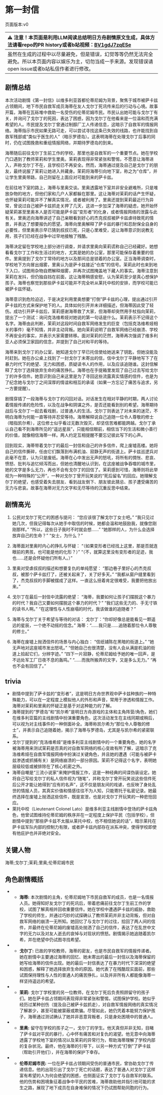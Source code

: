 # 第一封信
页面版本:v0
 

| :warning: 注意！本页面是利用LLM阅读总结明日方舟剧情原文生成，具体方法请看repo的PR history或者b站视频：[BV1gdJ7zqESe](https://www.bilibili.com/video/BV1gdJ7zqESe/)         |
|:----------------------------|
| 虽然在生成的过程中以尽量避免，但是错误，幻觉等等仍然无法完全避免。所以本页面内容以娱乐为主，切勿当成一手来源。发现错误请open issue或者b站私信作者进行修改。|



## 剧情总结
本次活动剧情《第一封信》以维多利亚首都伦蒂尼姆为背景，聚焦于城市被萨卡兹占领期间，地下市民自救军成员海蒂在友人戈尔丁死讯传来后的行动与心境。故事开篇，海蒂在瓦砾堆中救助一名受伤的伦蒂尼姆市民。市民认出她可能与戈尔丁有关，并询问了戈尔丁的死因，表达了困惑，因为戈尔丁在他看来是一位温和而充满希望的人。市民提及戈尔丁曾通过制醇厂工人传递信息，这暗示了自救军的情报网络。海蒂指示市民如果无路可走，可以尝试寻找这条已失效的线路，也许能找到自救军残部或“类似于医生的人”（暗示罗德岛）。这表明海蒂在处理戈尔丁后事的同时，仍在试图挽救和重组情报网络，并期待罗德岛的到来。

海蒂随后前往戈尔丁生前工作的学校，那里也是自救军的一个重要节点。她在学校门口遇到了教师茉莉和学生里奥。茉莉表现得非常紧张和警惕，不愿意让海蒂进入，声称戈尔丁不在，且学校已不再安全。然而，海蒂通过提及自己是戈尔丁的朋友，最终说服了茉莉让她进入并藏身。茉莉将海蒂引向地下室，称之为“仓库”，并让学生里奥带路，自己则留在上面应对可能到来的萨卡兹。

在前往地下室的路上，海蒂与里奥交谈。里奥透露地下室并非安全避难所，只是堆放杂物的地方，但他们家和几户人家都躲在那里。这让海蒂对茉莉的话产生怀疑，也怀疑茉莉可能并不了解真实情况，或者被利用了。里奥还提到茉莉最近行为异常，曾说过自己被萨卡兹抓走关押了几天，这进一步加深了海蒂的疑虑，她开始怀疑茉莉甚至里奥本人是否可能是萨卡兹“变形者”的化身，或者情报网络的泄露与此有关。里奥还向海蒂讲述了自己亲眼看到好心的杰克叔叔被萨卡兹虐待致死的情景，并表达了想要报仇的愿望。海蒂向里奥解释了萨卡兹的暴行和忍耐保全自身的必要性，但里奥表示早已猜到叔叔已死，只是心里难受，这让海蒂意识到说教无用，孩子们已经在战争中过早地接触了残酷。

海蒂决定留在学校地上部分进行调查，并请求里奥向茉莉谎称自己已经藏好。她想看看戈尔丁工作和生活过的地方，尤其是她的办公室，那里可能保存着重要的信件。里奥提到了戈尔丁常待的地方以及那间总是锁着的办公室。正当海蒂调查时，学校地下方向冒出烟雾，里奥认为是萨卡兹接近“仓库”的信号。茉莉此时也来到地下入口，试图用杂物自燃解释烟雾，并再次试图掩盖地下藏人的事实。海蒂注意到茉莉在发抖，但仍独自挡在前面，这让海蒂稍感安慰，认为茉莉至少是真心想保护孩子。海蒂也察觉到那些萨卡兹可能并不完全听从莱托中校的安排，而学校可能已被萨卡兹怀疑。

海蒂意识到危险迫近，于是决定利用里奥想要“打倒”萨卡兹的心理，提出通过引开萨卡兹的方式来保护地下的人。具体如何引开并未详细描述，但海蒂因此受了轻伤。成功引开萨卡兹后，茉莉感谢海蒂救了大家，但海蒂却突然用手杖指向茉莉，提出了一个测试：询问克洛维希娅对她说的第一句话是什么。茉莉表示不记得这个名字。海蒂由此判断，茉莉对这段时间自救军网络发生的巨变（包括克洛维希娅相关的事件）毫不知情，并非主动背叛。她向茉莉说明了自救军网络已经崩溃、学校不再安全的事实，并表示大家需要转移。面对茉莉的茫然，海蒂再次强调了维多利亚人必须保卫家园的信念，并提到了自己对和平的等待。

海蒂来到戈尔丁的办公室，她知道戈尔丁早已托信使给她送来了钥匙，但她没能及时赶到。她在办公桌上找到了一封戈尔丁未寄出的信，信中戈尔丁平静地写下了在暴力时代下的绝望、无力和困惑，质疑读书人的作用，以及应该追随谁。这封信解释了戈尔丁选择放弃生命的痛苦挣扎。海蒂也在手提箱里发现了自己过去写给戈尔丁的许多信件。她意识到自己来这里是为了寻回这些流露真实情感的信件，也是为了纪念她与戈尔丁之间深厚的情谊和相互的承诺（如果一方忘记了痛苦与追求，另一方要提醒）。

剧情穿插了一段海蒂与戈尔丁的闪回对话。对话发生在相对平静的时期，两人讨论着情报传递的危险性，以及在战争和阴谋之外，是否还能看到别的希望。海蒂期待战后与戈尔丁一起去看戏剧，过普通人的生活。戈尔丁则表达了对未来的迷茫，不明白海蒂为何能一直等待并忍受等待。海蒂解释说自己追随一位令人尊敬的修士（暗指凯尔希），这位修士似乎看过无数次毁灭，却坚信苦难都能跨越。戈尔丁承认自己看不到海蒂所见的“遥远星辰”，只能相信眼前，相信当下的生活和微小善行的价值，就像相信海蒂一样。两人约定互相提醒不要忘记彼此写下的心声。

回到现实，海蒂带着戈尔丁的最后一封信和自己的许多信件，爬上废墟高楼。她将自己的信件撕碎，任由它们飘落到布满机油、寂静无声的街道上。萨卡兹巡逻兵对此毫不在意，认为只是废纸。海蒂在心中发出无声的怒吼，将所有的惆怅、悲哀、愤怒、批判与追忆倾泻而出，但她也清醒地认识到，在这座被战争吞噬的城市里，她的文字是多么无力，再也不会有戈尔丁的回信了。茉莉感到可惜，海蒂则将此举视为一种特殊的“公开”，一种对戈尔丁曾开玩笑说的“死后留名”的回应。她理解戈尔丁的绝望，也感受着失去朋友、看到战友倒下、朋友彼此猜忌、孩子遭受痛苦的无力与悲哀。故事在海蒂对无力文字和无尽等待的沉重反思中结束。
## 剧情高光
1.  公民对戈尔丁死亡的困惑与提问：
    “您应该很了解戈尔丁女士吧。”
    “我只见过她几次，但我记得每次从她手中取信的时候，她都会温和地鼓励我，就像您刚刚那样。”
    “所以，这些日子我时不时就会想......”
    “她那样的人，为什么会选择放弃自己的生命？”
    “女士，为什么？”

2.  海蒂面对里奥时内心的挣扎与怀疑：
    “（如果变形者已经找上这里，那是否就连眼前的男孩，也可能是他的化形？）”
    “（不，就算这里没有变形者的足迹，我也......还是会怀疑他们所有人。）”

3.  里奥对受虐叔叔的描述和想要复仇的单纯愿望：
    “那边巷子里好心的杰克叔叔，被那个萨卡兹打了，还被关起来了，关了好多天。”
    “我都从窗户缝里看到了，杰克叔叔的手脚被摆成了这样。一直这么扭着肯定很难受，我要把他放出来。”

4.  戈尔丁在最后一封信中流露的绝望：
    “海蒂，我要如何让孩子们摆脱这个暴力的时代？我自己又要如何摆脱这个暴力的时代？”
    “我们这些无力的、手无寸铁的读书人啊。”
    “在这理性与人性崩塌的时代，我该做谁的追随者？”

5.  海蒂与戈尔丁关于希望与等待的对话：
    戈尔丁：“你却好像总是能看见一颗遥远的星辰，一个绝不动摇的信念。”
    海蒂：“......我只是......追随着那位令人尊敬的修士。”

6.  海蒂在废墟上抛洒信件的场景与内心独白：
    “信纸铺陈在黑暗的街道上。”
    “她无声地对这座城市发出怒吼。”
    “但她自己也很清楚，没有人会从满是机油的街道上拾起它们，分辨字迹。”
    “四下一片寂静，伦蒂尼姆给予她的唯一回声，是不远处军工厂日夜不息的轰鸣。”
    “......而我所搬弄的文字，又是多么无力。”
    “再也不会有回信了。”
## trivia
*   剧情中提到了萨卡兹的“变形者”，这是明日方舟世界观中萨卡兹种族的一种特殊能力，可以在一定程度上模拟他人的外形和声音，常用于渗透和情报工作。海蒂对茉莉和里奥的怀疑正是基于对这种能力的了解。
*   海蒂提到的“罗德岛”和“凯尔希”是明日方舟游戏的主体和主角阵营/角色，她们在维多利亚篇的主线剧情中扮演重要角色，这次活动发生在主线同期或稍后，可以视为对主线事件的一种侧面补全。海蒂称凯尔希为“那位令人尊敬的修士”，并表示自己追随着她，揭示了海蒂与罗德岛，尤其是与凯尔希的紧密联系。
*   戈尔丁提到的“克洛维希娅”是维多利亚主线剧情中的一个重要角色，她的名字被海蒂用来测试茉莉是否真的对自救军网络的核心变故有所了解，这暗示了克洛维希娅在自救军情报网络中扮演过关键角色，并且她的遭遇（可能与被萨卡兹渗透或抓捕有关）是网络崩溃的一部分原因。茉莉不记得这个名字，表明她层级较低或被排除在了核心机密之外。
*   海蒂自嘲是“三流小说家”来掩护情报工作，这是一种经典的间谍伪装设定。她将自己写给戈尔丁的私人信件视为“随笔”，并称戈尔丁曾开玩笑说这些信件死后公开才能让她得到“应有的名声”，这不仅是朋友间的戏谑，也反映了身处乱世的情报人员，其真实价值和情感往往不为人知，只能寄托于私密记录。她最终选择在废墟上抛洒这些信件，既是宣泄，也是对戈尔丁开玩笑的一种悲怆回应。
*   萊托中校（Lieutenant Colonel Lato）是维多利亚主线剧情中登场的萨卡兹角色，他曾试图维持伦蒂尼姆的秩序并在一定程度上保护平民（包括学校），但剧情中提到“那些萨卡兹不太服从莱托中校，也不相信她说的话”，暗示莱托在萨卡兹军队内部的控制力有限，或者萨卡兹内部存在派系冲突，使得学校即使有他庇护也并非绝对安全。
## 关键人物
海蒂;戈尔丁;茉莉;里奥;伦蒂尼姆市民
## 角色剧情概括
-   *   **海蒂:** 本次剧情的主角，伦蒂尼姆地下市民自救军的成员，也是一名情报人员。她得知好友戈尔丁的死讯后，带着悲痛前往戈尔丁生前工作的学校，试图了解真相并回收重要信件。她在学校中遭遇萨卡兹的威胁，救助了学校的师生，并通过巧妙的试探确认了教师茉莉并非主动背叛，但对自救军网络的崩溃一无所知。她回忆了与戈尔丁的过往，拾回了两人间的信件，并最终在伦蒂尼姆的废墟高处抛洒了自己的信件，表达了在乱世中文字的无力以及对友人逝去的哀悼与对现状的愤怒。剧情揭示她追随着凯尔希，并在绝望中仍试图寻找希望。
-   *   **戈尔丁:** 已故的学校教师，海蒂的密友，也是市民自救军的情报传递者。她在剧情中主要通过海蒂的回忆、她未寄出的最后一封信以及海蒂保留的她写给海蒂的信件出现。她的最后一封信表达了在暴力时代下深深的绝望和困惑，解释了她选择放弃生命的原因。她代表了在残酷现实面前，那些试图保持理性与人性的普通人的痛苦挣扎，以及并非所有人都能像海蒂一样坚持遥远的希望。
-   *   **茉莉:** 戈尔丁学校里的另一位教师，在戈尔丁死后负责照顾留守的孩子们。她在萨卡兹占领期间表现得非常紧张和警惕，试图保护学校。她似乎经历过某种创伤（提及自己被萨卡兹抓走），对自救军情报网络的真实情况了解甚少，甚至可能被蒙蔽或欺骗。尽管如此，她仍凭着本能努力保护孩子，海蒂通过测试确认了她并非恶意背叛者，只是身处困境中的普通人。
-   *   **里奥:** 留守在学校的孩子之一，戈尔丁的学生。他天真但并非无知，目睹了萨卡兹对平民的暴行，心中怀有痛苦和对复仇的渴望。他无意中向海蒂透露了学校地下室的情况以及茉莉的异常行为，帮助海蒂理解了学校内部的复杂状况。最终，他在海蒂的引导下，以另一种方式“打倒”了萨卡兹（帮助引开他们），并在海蒂的保护下幸存。
-   *   **伦蒂尼姆市民:** 一位在萨卡兹占领期间受伤的普通市民，曾协助戈尔丁传递信息。他的出现引出了戈尔丁死亡的话题，表达了普通人对戈尔丁这样富有希望的人为何会绝望的困惑，也侧面证实了戈尔丁与自救军的联系。他的伤势和困境象征着战争中平民的苦难，海蒂救助他并指引他可能的求生之路，展现了地下成员在自身难保的情况下仍试图帮助同胞的行为。